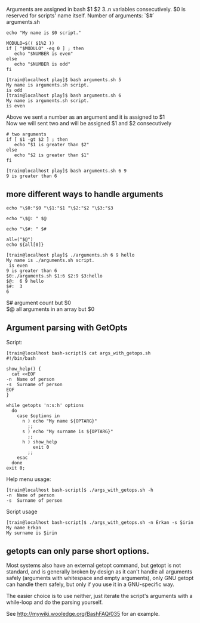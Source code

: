 Arguments are assigned in bash $1 $2 $3 ..$n variables consecutively. $0 is reserved for scripts' name itself.  
Number of arguments: `$#`  
arguments.sh
```
echo "My name is $0 script."

MODULO=$(( $1%2 ))
if [ "$MODULO" -eq 0 ] ; then
   echo "$NUMBER is even"
else
   echo "$NUMBER is odd"
fi
```

```
[train@localhost play]$ bash arguments.sh 5
My name is arguments.sh script.
is odd
[train@localhost play]$ bash arguments.sh 6
My name is arguments.sh script.
is even
```

Above we sent a number as an argument and it is assigned to $1  
Now we will sent two and will be assigned $1 and $2 consecutively
```
# two arguments
if [ $1 -gt $2 ] ; then
   echo "$1 is greater than $2"
else
   echo "$2 is greater than $1"
fi
```
```
[train@localhost play]$ bash arguments.sh 6 9
9 is greater than 6
```

## more different ways to handle arguments
```
echo "\$0:"$0 "\$1:"$1 "\$2:"$2 "\$3:"$3

echo "\$@: " $@

echo "\$#: " $#

all=("$@")
echo ${all[0]}
```
```
[train@localhost play]$ ./arguments.sh 6 9 hello
My name is ./arguments.sh script.
 is even
9 is greater than 6
$0:./arguments.sh $1:6 $2:9 $3:hello
$@:  6 9 hello
$#:  3
6
```
$# argument count but $0  
$@ all arguments in an array but $0  


## Argument parsing with GetOpts
Script:
```
[train@localhost bash-script]$ cat args_with_getops.sh
#!/bin/bash

show_help() {
  cat <<EOF
-n  Name of person
-s  Surname of person
EOF
}

while getopts 'n:s:h' options
  do
    case $options in
      n ) echo "My name ${OPTARG}"
        ;;
      s ) echo "My surname is ${OPTARG}"
        ;;
      h ) show_help
          exit 0
        ;;
    esac
  done
exit 0;
```

Help menu usage:
```
[train@localhost bash-script]$ ./args_with_getops.sh -h
-n  Name of person
-s  Surname of person
```
Script usage
```
[train@localhost bash-script]$ ./args_with_getops.sh -n Erkan -s Şirin
My name Erkan
My surname is Şirin
```
## getopts can only parse short options.

Most systems also have an external getopt command, but getopt is not standard, and is generally broken by design as it can't handle all arguments safely (arguments with whitespace and empty arguments), only GNU getopt can handle them safely, but only if you use it in a GNU-specific way.

The easier choice is to use neither, just iterate the script's arguments with a while-loop and do the parsing yourself.

See http://mywiki.wooledge.org/BashFAQ/035 for an example.